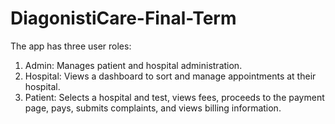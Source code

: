# DiagonistiCare-Final-Term
The app has three user roles:

1. Admin: Manages patient and hospital administration.
2. Hospital: Views a dashboard to sort and manage appointments at their hospital.
3. Patient: Selects a hospital and test, views fees, proceeds to the payment page, pays, submits complaints, and views billing information.
